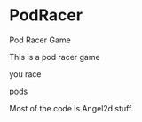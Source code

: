 PodRacer
========

Pod Racer Game

This is a pod racer game

you race

pods

Most of the code is Angel2d stuff. 
